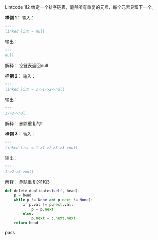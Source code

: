 Lintcode 112
给定一个排序链表，删除所有重复的元素，每个元素只留下一个。

**样例 1：**
输入：
```python
"""
linked list = null
```
输出：
```python
"""
null
```
解释：
空链表返回null

**样例 2：**
输入：
```python
"""
linked list = 1->1->2->null
```
输出：
```python
"""
1->2->null
```
解释：
删除重复的1

**样例 3：**
输入：
```python
"""
linked list = 1->1->2->3->3->null
```
输出：
```python
"""
1->2->3->null
```
解释：
删除重复的1和3


```python
def delete_duplicates(self, head):
	p = head
	while(p != None and p.next != None):
		if p.val != p.next.val:
			p = p.next
		else:
			p.next = p.next.next
	return head
```
pass